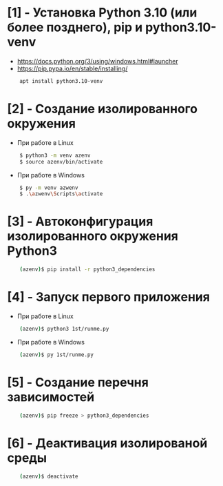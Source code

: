 # [1] - Установка Python 3.10 (или более позднего), pip и python3.10-venv
* https://docs.python.org/3/using/windows.html#launcher
* https://pip.pypa.io/en/stable/installing/
```bash
    apt install python3.10-venv
```


# [2] - Создание изолированного окружения
* При работе в Linux
```bash
    $ python3 -m venv azenv
    $ source azenv/bin/activate
```
* При работе в Windows
```bash
    $ py -m venv azwenv
    $ .\azwenv\Scripts\activate
```


# [3] - Автоконфигурация изолированного окружения Python3
```bash
    (azenv)$ pip install -r python3_dependencies
```


# [4] - Запуск первого приложения
* При работе в Linux
```bash
    (azenv)$ python3 1st/runme.py
```
* При работе в Windows
```bash
    (azenv)$ py 1st/runme.py
```


# [5] - Создание перечня зависимостей
```bash
    (azenv)$ pip freeze > python3_dependencies
```


# [6] - Деактивация изолированой среды
```bash
    (azenv)$ deactivate
```
